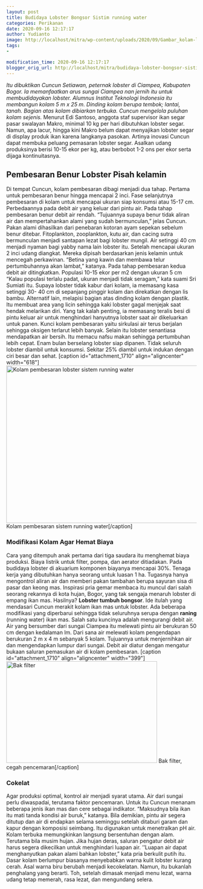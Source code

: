 ```yaml
---
layout: post
title: Budidaya Lobster Bongsor Sistim running water
categories: Perikanan
date: 2020-09-16 12:17:17
author: Yudianto
image: http://localhost/mitra/wp-content/uploads/2020/09/Gambar_kolam-lobster1_1114x800.jpg
tags:
- 

modification_time: 2020-09-16 12:17:17
blogger_orig_url: http://localhost/mitra/budidaya-lobster-bongsor-sistim.html
---
```


<em>Itu dibuktikan Cuncun Setiawan, peternak lobster di Ciampea, Kabupaten Bogor. Ia memanfaatkan arus sungai Ciampea nan jernih itu untuk membudidayakan lobster. Alumnus Institut Teknologi Indonesia itu membangun kolam 5 m x 25 m. Dinding kolam berupa tembok; lantai, tanah. Bagian atas kolam dibiarkan terbuka. Cuncun mengelola puluhan kolam sejenis.</em>
Menurut Edi Santoso, anggota staf supervisor ikan segar pasar swalayan Makro, minimal 10 kg per hari dibutuhkan lobster segar. Namun, apa lacur, hingga kini Makro belum dapat menyajikan lobster segar di display produk ikan karena langkanya pasokan. Artinya inovasi Cuncun dapat membuka peluang pemasaran lobster segar. Asalkan udang produksinya berisi 10-15 ekor per kg, atau berbobot 1-2 ons per ekor serta dijaga kontinuitasnya.
<h2>Pembesaran Benur Lobster Pisah kelamin</h2>
Di tempat Cuncun, kolam pembesaran dibagi menjadi dua tahap. Pertama untuk pembesaran benur hingga mencapai 2 inci. Fase selanjutnya pembesaran di kolam untuk mencapai ukuran siap konsumsi atau 15-17 cm. Perbedaannya pada debit air yang keluar dari pintu air. Pada tahap pembesaran benur debit air rendah. “Tujuannya supaya benur tidak aliran air dan mempertahankan alami yang sudah bermunculan,” jelas Cuncun. Pakan alami dihasilkan dari penebaran kotoran ayam sepekan sebelum benur ditebar.
Fitoplankton, zooplankton, kutu air, dan cacing sutra bermunculan menjadi santapan lezat bagi lobster mungil. Air setinggi 40 cm menjadi nyaman bagi yabby nama lain lobster itu. Setelah mencapai ukuran 2 inci udang diangkat. Mereka dipisah berdasarkan jenis kelamin untuk mencegah perkawinan. “Betina yang kawin dan membawa telur pertumbuhannya akan lambat,” katanya.
Pada tahap pembesaran kedua debit air ditingkatkan. Populasi 10-15 ekor per m2 dengan ukuran 5 cm “Kalau populasi terlalu padat, ukuran menjadi tidak seragam,” kata suami Sri Sumiati itu. Supaya lobster tidak kabur dari kolam, ia memasang kasa setinggi 30- 40 cm di sepanjang pinggir kolam dan direkatkan dengan lis bambu.
Alternatif lain, melapisi bagian atas dinding kolam dengan plastik. Itu membuat area yang licin sehingga kaki lobster gagal menjejak saat hendak melarikan diri. Yang tak kalah penting, ia memasang teralis besi di pintu keluar air untuk menghindari hanyutnya lobster saat air dikeluarkan untuk panen.
Kunci kolam pembesaran yaitu sirkulasi air terus berjalan sehingga oksigen terlarut lebih banyak. Selain itu lobster senantiasa mendapatkan air bersih. Itu memacu nafsu makan sehingga pertumbuhan lebih cepat. Enam bulan berselang lobster siap dipanen. Tidak seluruh lobster diambil untuk konsumsi. Sekitar 25% diambil untuk indukan dengan ciri besar dan sehat.
[caption id="attachment_1710" align="aligncenter" width="618"]<img class="wp-image-1710" src="http://127.0.0.1/mitra/wp-content/uploads/2020/09/Gambar_bak_1183x800.jpg" alt="Kolam pembesaran lobster sistem running water" width="618" height="417" /> Kolam pembesaran sistem running water[/caption]
<h3>Modifikasi Kolam Agar Hemat Biaya</h3>
Cara yang ditempuh anak pertama dari tiga saudara itu menghemat biaya produksi. Biaya listrik untuk filter, pompa, dan aerator ditiadakan. Pada budidaya lobster di akuarium komponen biayanya mencapai 30%. Tenaga kerja yang dibutuhkan hanya seorang untuk luasan 1 ha. Tugasnya hanya mengontrol aliran air dan memberi pakan tambahan berupa sayuran sisa di pasar dan keong mas.
Inspirasi pria gemar membaca itu muncul dari salah seorang rekannya di kota hujan, Bogor, yang tak sengaja menaruh lobster di empang ikan mas. Hasilnya? <strong>Lobster tumbuh bongsor</strong>. Ide itulah yang mendasari Cuncun merakit kolam ikan mas untuk lobster.
Ada beberapa modifikasi yang diperbarui sehingga tidak seluruhnya serupa dengan <strong>raning</strong> (running water) ikan mas. Salah satu kuncinya adalah mengurangi debit air. Air yang bersumber dari sungai Ciampea itu melewati pintu air berukuran 50 cm dengan kedalaman lm. Dari sana air melewati kolam pengendapan berukuran 2 m x 4 m sebanyak 5 kolam. Tujuannya untuk menjernihkan air dan mengendapkan lumpur dari sungai. Debit air diatur dengan mengatur bukaan saluran pemasukan air di kolam pembesaran.
[caption id="attachment_1710" align="aligncenter" width="399"]<img class="wp-image-1710" src="http://127.0.0.1/mitra/wp-content/uploads/2020/09/Gambar_bak_1183x800-300x203.jpg" alt="Bak filter" width="399" height="269" /> Bak filter, cegah pencemaran[/caption]
<h3>Cokelat</h3>
Agar produksi optimal, kontrol air menjadi syarat utama. Air dari sungai perlu diwaspadai, terutama faktor pencemaran. Untuk itu Cuncun menanam beberapa jenis ikan mas dan cere sebagai indikator. “Maksudnya bila ikan itu mati tanda kondisi air buruk,” katanya. Bila demikian, pintu air segera ditutup dan air di endapkan selama seminggu setelah ditaburi garam dan kapur dengan komposisi seimbang. Itu digunakan untuk menetralkan pH air.
Kolam terbuka memungkinkan langsung bersentuhan dengan alam. Terutama bila musim hujan. Jika hujan deras, saluran pengatur debit air harus segera dikecilkan untuk menghindari luapan air. ’’Luapan air dapat menghanyutkan pakan alami bahkan lobster,” kata pria berkulit putih itu.
Dasar kolam berlumpur biasanya menyebabkan warna kulit lobster kurang cerah. Asal warna biru berubah menjadi kecokelatan. Namun, itu bukanlah penghalang yang berarti. Toh, setelah dimasak menjadi menu lezat, warna udang tetap memerah, rasa lezat, dan mengundang selera.
